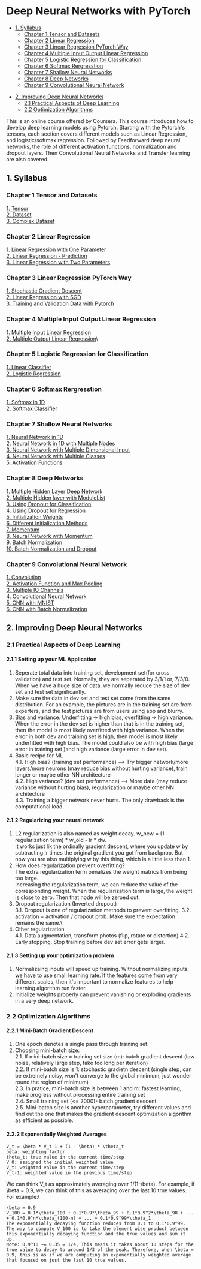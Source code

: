 # Deep Neural Networks with PyTorch
<!-- GFM-TOC -->
* [1. Syllabus](#1-Syllabus)
    * [Chapter 1 Tensor and Datasets](#Chapter-1-Tensor-and-Datasets)
    * [Chapter 2 Linear Regression](#Chapter-2-Linear-Regression)
    * [Chapter 3 Linear Regression PyTorch Way](#Chapter-3-Linear-Regression-PyTorch-Way)
    * [Chapter 4 Multiple Input Output Linear Regression](#Chapter-4-Multiple-Input-Output-Linear-Regression)
    * [Chapter 5 Logistic Regression for Classification](#Chapter-5-Logistic-Regression-for-Classification)
    * [Chapter 6 Softmax Rergresstion](#Chapter-6-Softmax-Rergresstion)
    * [Chapter 7 Shallow Neural Networks](Chapter-7-Shallow-Neural-Networks)
    * [Chapter 8 Deep Networks](#Chapter-8-Deep-Networks)
    * [Chapter 9 Convolutional Neural Network](#Chapter-9-Convolutional-Neural-Network)
<!-- GFM-TOC -->
<!-- GFM-TOC -->
* [2. Improving Deep Neural Networks](#2-Improving-Deep-Neural-Networks)
    * [2.1 Practical Aspects of Deep Learning](#21-Practical-Aspects-of-Deep-Learning)
    * [2.2 Optimization Algorithms](#22-Optimization-Algorithms)
<!-- GFM-TOC -->
This is an online course offered by Coursera. This course introduces how to develop deep learning models using Pytorch. 
Starting with the Pytorch's tensors, each section covers different models such as Linear Regression, and logistic/softmax regression.
Followed by Feedforward deep neural networks, the role of different activation functions, 
normalization and dropout layers. Then Convolutional Neural Networks and Transfer learning are also covered.

##  1. Syllabus
### Chapter 1 Tensor and Datasets
[1\. Tensor](https://github.com/yshiyi/Deep-Neural-Networks-with-PyTorch/blob/main/Chapter01_01Tensor.py
)\
[2\. Dataset](https://github.com/yshiyi/Deep-Neural-Networks-with-PyTorch/blob/main/Chapter01_02Dataset.py)\
[3\. Complex Dataset](https://github.com/yshiyi/Deep-Neural-Networks-with-PyTorch/blob/main/Chapter01_03Complex_Dataset.py)

### Chapter 2 Linear Regression
[1\. Linear Regression with One Parameter](https://github.com/yshiyi/Deep-Neural-Networks-with-PyTorch/blob/main/Chapter02_01LinearRegression_1P.py)\
[2\. Linear Regression - Prediction](https://github.com/yshiyi/Deep-Neural-Networks-with-PyTorch/blob/main/Chapter02_02LinearRegression.py)\
[3\. Linear Regression with Two Parameters](https://github.com/yshiyi/Deep-Neural-Networks-with-PyTorch/blob/main/Chapter02_03LinearRegression_2P.py)

### Chapter 3 Linear Regression PyTorch Way
[1\. Stochastic Gradient Descent](https://github.com/yshiyi/Deep-Neural-Networks-with-PyTorch/blob/main/Chapter03_01StochasticGradientDescent.py)\
[2\. Linear Regression with SGD](https://github.com/yshiyi/Deep-Neural-Networks-with-PyTorch/blob/main/Chapter03_02LR_SGD.py)\
[3\. Training and Validation Data with Pytorch](https://github.com/yshiyi/Deep-Neural-Networks-with-PyTorch/blob/main/Chapter03_03Validation.py)

### Chapter 4 Multiple Input Output Linear Regression
[1\. Multiple Input Linear Regression ](https://github.com/yshiyi/Deep-Neural-Networks-with-PyTorch/blob/main/Chapter04_01MultipleLR.py)\
[2\. Multiple Output Linear Regression](https://github.com/yshiyi/Deep-Neural-Networks-with-PyTorch/blob/main/Chapter04_02MultipleOutputLR.py)\

### Chapter 5 Logistic Regression for Classification
[1\. Linear Classifier](https://github.com/yshiyi/Deep-Neural-Networks-with-PyTorch/blob/main/Chapter05_01LinearClassifier.py)\
[2\. Logistic Regression](https://github.com/yshiyi/Deep-Neural-Networks-with-PyTorch/blob/main/Chapter05_02LogisticRegression.py)

### Chapter 6 Softmax Rergresstion
[1\. Softmax in 1D](https://github.com/yshiyi/Deep-Neural-Networks-with-PyTorch/blob/main/Chapter06_01Softmax1D.py)\
[2\. Softmax Classifier](https://github.com/yshiyi/Deep-Neural-Networks-with-PyTorch/blob/main/Chapter06_02SoftmaxClassifier.py)

### Chapter 7 Shallow Neural Networks
[1\. Neural Network in 1D](https://github.com/yshiyi/Deep-Neural-Networks-with-PyTorch/blob/main/Chapter07_01NN1D.py)\
[2\. Neural Network in 1D with Multiple Nodes](https://github.com/yshiyi/Deep-Neural-Networks-with-PyTorch/blob/main/Chapter07_02NN1D_MultiNode.py)\
[3\. Neural Network with Multiple Dimensional Input](https://github.com/yshiyi/Deep-Neural-Networks-with-PyTorch/blob/main/Chapter07_03NNMultiDim.py)\
[4\. Neural Network with Multiple Classes](https://github.com/yshiyi/Deep-Neural-Networks-with-PyTorch/blob/main/Chapter07_04NNMultiClass.py)\
[5\. Activation Functions](https://github.com/yshiyi/Deep-Neural-Networks-with-PyTorch/blob/main/Chapter07_05ActivationFunctions.py)

### Chapter 8 Deep Networks
[1\. Multiple Hidden Layer Deep Network](https://github.com/yshiyi/Deep-Neural-Networks-with-PyTorch/blob/main/Chapter08_01MultiLayer.py)\
[2\. Multiple Hidden layer with ModuleList](https://github.com/yshiyi/Deep-Neural-Networks-with-PyTorch/blob/main/Chapter08_02MultiLayer_ModuleList.py)\
[3\. Using Dropout for Classification](https://github.com/yshiyi/Deep-Neural-Networks-with-PyTorch/blob/main/Chapter08_03Dropout.py)\
[4\. Using Dropout for Regression](https://github.com/yshiyi/Deep-Neural-Networks-with-PyTorch/blob/main/Chapter08_04DropoutRegression.py)\
[5\. Initialization Weights](https://github.com/yshiyi/Deep-Neural-Networks-with-PyTorch/blob/main/Chapter08_05InitializationWeights.py)\
[6\. Different Initialization Methods](https://github.com/yshiyi/Deep-Neural-Networks-with-PyTorch/blob/main/Chapter08_06DifferentInitialization.py)\
[7\. Momentum](https://github.com/yshiyi/Deep-Neural-Networks-with-PyTorch/blob/main/Chapter08_07Momentum.py)\
[8\. Neural Network with Momentum](https://github.com/yshiyi/Deep-Neural-Networks-with-PyTorch/blob/main/Chapter08_08NNwithMomentum.py)\
[9\. Batch Normalization](https://github.com/yshiyi/Deep-Neural-Networks-with-PyTorch/blob/main/Chapter08_09BatchNormalization.py)\
[10\. Batch Normalization and Dropout](https://github.com/yshiyi/Deep-Neural-Networks-with-PyTorch/blob/main/Chapter08_10Batch%26Dropout.py)

### Chapter 9 Convolutional Neural Network
[1\. Convolution](https://github.com/yshiyi/Deep-Neural-Networks-with-PyTorch/blob/main/Chapter09_01Convolution.py)\
[2\. Activation Function and Max Pooling](https://github.com/yshiyi/Deep-Neural-Networks-with-PyTorch/blob/main/Chapter09_02ActFunc%26MaxPool.py)\
[3\. Multiple IO Channels](https://github.com/yshiyi/Deep-Neural-Networks-with-PyTorch/blob/main/Chapter09_03MultiIN%26MultiOUT.py)\
[4\. Convolutional Neural Network](https://github.com/yshiyi/Deep-Neural-Networks-with-PyTorch/blob/main/Chapter09_04CNN.py)\
[5\. CNN with MNIST](https://github.com/yshiyi/Deep-Neural-Networks-with-PyTorch/blob/main/Chapter09_05CNNwithMNIST.py)\
[6\. CNN with Batch Normalization](https://github.com/yshiyi/Deep-Neural-Networks-with-PyTorch/blob/main/Chapter09_06CNNwithBatchNormalization.py)


##  2. Improving Deep Neural Networks
### 2.1 Practical Aspects of Deep Learning
####  2.1.1 Setting up your ML Application
1. Seperate total data into training set, development set(for cross validation) and test set. Normally, they are seperated by 3/1/1 or, 7/3/0. When we have a huge size of data, we normally reduce the size of dev set and test set significantly.
2. Make sure the data in dev set and test set come from the same distribution. For an example, the pictures are in the training set are from experters, and the test pictures are from users using app and blurry.
3. Bias and variance. Underfitting => high bias, overfitting => high variance.\
When the error in the dev set is higher than that is in the training set, then the model is most likely overfitted with high variance. When the error in both dev and training set is high, then model is most likely underfitted with high bias. The model could also be with high bias (large error in training set )and high variance (large error in dev set).
4. Basic recipe for ML\
   4.1. High bias? (training set performance)  -->  Try bigger network/more layers/more neurons (may reduce bias without hurting variance), train longer or maybe other NN architecture\
   4.2. High variance? (dev set performance)  -->  More data (may reduce variance without hurting bias), regularization or maybe other NN architecture\
   4.3. Training a bigger network never hurts. The only drawback is the computational load.

####  2.1.2 Regularizing your neural network
1. L2 regularization is also named as weight decay. w_new = (1 - regularization term) * w_old - lr * dw.\
   It works just lik the ordinally gradient descent, where you update w by subtracting lr times the original gradient you got from backprop. But now you are also multiplying w by this thing, which is a little less than 1.
2. How does regularization prevent overfitting?\
   The extra regularization term penalizes the weight matrics from being too large.\
   Increasing the regularization term, we can reduce the value of the corresponding weight. When the regularization term is large, the weight is close to zero. Then that node will be zeroed out.
3. Dropout regularization (Inverted dropout)\
   3.1. Dropout is one of regularization methods to prevent overfitting.
   3.2. activation = activation / dropout prob. Make sure the expectation remains the same.\
4. Other regularization\
   4.1. Data augmentation, transform photos (flip, rotate or distortion)
   4.2. Early stopping. Stop training before dev set error gets larger.
   
####  2.1.3 Setting up your optimization problem
1. Normalizaing inputs will speed up training. Without normalizing inputs, we have to use small learning rate. If the features come from very different scales, then it's important to normalize features to help learning algorithm run faster.
2. Initialize weights properly can prevent vanishing or exploding gradients in a very deep network.


### 2.2 Optimization Algorithms
####  2.2.1 Mini-Batch Gradient Descent
1. One epoch denotes a single pass through training set.
2. Choosing mini-batch size:\
   2.1. If mini-batch size = training set size (m): batch gradient descent (low noise, relatively large step, take too long per iteration)\
   2.2. If mini-batch size is 1: stochastic gradietn descent (single step, can be extremely noisy, won't converge to the global minimum, just wonder round the region of minimum)\
   2.3. In pratice, mini-batch size is between 1 and m: fastest learning, make progress without processing entire training set\
   2.4. Small training set (<= 2000)- batch gradient descent\
   2.5. Mini-batch size is another hyperparameter, try different values and find out the one that makes the gradient descent optimization algorithm as efficient as possible.

####  2.2.2 Exponentially Weighted Averages
```
V_t = \beta * V_t-1 + (1 - \beta) * \theta_t
beta: weighting factor
theta_t: true value in the current time/step
V_0: assigned the initial weighted value
V_t: weighted value in the current time/step
V_t-1: weighted value in the previous time/step
```
We can think V_t as approximately averaging over 1/(1-\beta). For example, if \beta = 0.9, we can think of this as averaging over the last 10 true values.\
For example:\
```
\beta = 0.9
V_100 = 0.1*\theta_100 + 0.1*0.9*\theta_99 + 0.1*0.9^2*\theta_98 + ... + 0.1*0.9^n*\theta_(100-n) + ... + 0.1*0.9^99*\theta_1
The exponentially decaying function reduces from 0.1 to 0.1*0.9^99.
The way to compute V_100 is to take the element wise product between this exponentially decaying function and the true values and sum it up.
Note: 0.9^10 ~= 0.35 = 1/e, This means it takes about 10 steps for the true value to decay to around 1/3 of the peak. Therefore, when \beta = 0.9, this is as if we are computing an exponentially weighted average that focused on just the last 10 true values.
```














